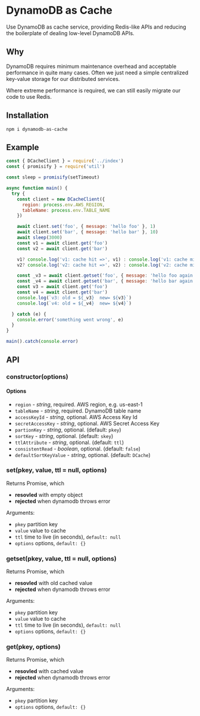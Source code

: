 # DynamoDB as Cache

Use DynamoDB as cache service, providing Redis-like APIs and reducing the boilerplate of dealing low-level DynamoDB APIs. 

## Why

DynamoDB requires minimum maintenance overhead and acceptable performance in quite many cases. Often we just need a simple centralized key-value storage for our distributed services. 

Where extreme performance is required, we can still easily migrate our code to use Redis. 


## Installation

```shell
npm i dynamodb-as-cache
```

## Example

```js
const { DCacheClient } = require('../index')
const { promisify } = require('util')

const sleep = promisify(setTimeout)

async function main() {
  try {
    const client = new DCacheClient({
      region: process.env.AWS_REGION,
      tableName: process.env.TABLE_NAME
    })

    await client.set('foo', { message: 'hello foo' }, 1)
    await client.set('bar', { message: 'hello bar' }, 10)
    await sleep(3000)
    const v1 = await client.get('foo')
    const v2 = await client.get('bar')

    v1? console.log('v1: cache hit =>', v1) : console.log('v1: cache miss')
    v2? console.log('v2: cache hit =>', v2) : console.log('v2: cache miss')

    const _v3 = await client.getset('foo', { message: 'hello foo again' }, 1)
    const _v4 = await client.getset('bar', { message: 'hello bar again' }, 10)
    const v3 = await client.get('foo')
    const v4 = await client.get('bar')
    console.log(`v3: old = ${_v3}  new= ${v3}`)    
    console.log(`v4: old = ${_v4}  new= ${v4}`)    

  } catch (e) {
    console.error('something went wrong', e)
  }
}

main().catch(console.error)

```

## API

### constructor(options)

#### Options
* `region` - _string_, required. AWS region, e.g. us-east-1
* `tableName` - _string_, required. DynamoDB table name
* `accessKeyId` - _string_, optional. AWS Access Key Id
* `secretAccessKey` - _string_, optional. AWS Secret Access Key
* `partionKey` - _string_, optional. (default: `pkey`)
* `sortKey` - _string_, optional. (default: `skey`)
* `ttlAttribute` - _string_, optional. (default: `ttl`)
* `consistentRead` - _boolean_, optional. (default: `false`)
* `defaultSortKeyValue` - _string_, optional. (default: `DCache`)

### set(pkey, value, ttl = null, options)

Returns Promise, which 
* __resovled__ with empty object
* __rejected__ when dynamodb throws error

Arguments: 
* `pkey` partition key
* `value` value to cache
* `ttl` time to live (in seconds), `default: null`
* `options` options, `default: {}`

### getset(pkey, value, ttl = null, options)

Returns Promise, which 
* __resovled__ with old cached value
* __rejected__ when dynamodb throws error

Arguments: 
* `pkey` partition key
* `value` value to cache
* `ttl` time to live (in seconds), `default: null`
* `options` options, `default: {}`

### get(pkey, options)

Returns Promise, which 
* __resovled__ with cached value
* __rejected__ when dynamodb throws error

Arguments: 
* `pkey` partition key
* `options` options, `default: {}`
